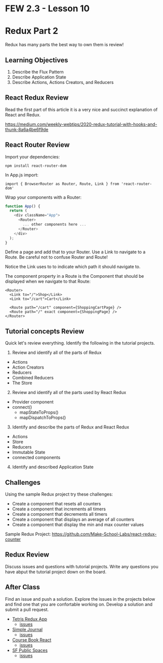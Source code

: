 # FEW 2.3 - Lesson 10

# Redux Part 2

Redux has many parts the best way to own them is review! 

## Learning Objectives

1. Describe the Flux Pattern
1. Describe Application State
1. Describe Actions, Actions Creators, and Reducers

## React Redux Review 

Read the first part of this article it is a very nice and succinct explanation of React and Redux. 

https://medium.com/weekly-webtips/2020-redux-tutorial-with-hooks-and-thunk-8a6a4be6f9de

## React Router Review 

Import your dependencies: 

```
npm install react-router-dom
```

In App.js import: 

```JS
import { BrowserRouter as Router, Route, Link } from 'react-router-dom'
```

Wrap your components with a Router: 

```js
function App() {
  return (
    <div className="App">
      <Router>
        ... other components here ...
      </Router>
    </div>
  );
}
```

Define a page and add that to your Router. Use a Link to navigate to a Route. Be careful not to confuse Router and Route!

Notice the Link uses to to indicate which path it should navigate to. 

The component property in a Route is the Component that should be displayed when we navigate to that Route:

```JS
<Router>
  <Link to="/">Shop</Link>
  <Link to="/cart">Cart</Link>
  
  <Route path="/cart" component={ShoppingCartPage} />
  <Route path="/" exact component={ShoppingPage} />
</Router>
```

## Tutorial concepts Review 

Quick let's review everything. Identify the following in the tutorial projects. 

1. Review and identify all of the parts of Redux
  - Actions 
  - Action Creators 
  - Reducers 
  - Combined Reducers 
  - The Store
2. Review and identify all of the parts used by React Redux
  - Provider component 
  - connect()
    - mapStateToProps()
    - mapDispatchToProps()
3. Identify and describe the parts of Redux and React Redux
  - Actions 
  - Store 
  - Reducers
  - Immutable State 
  - connected components
4. Identify and described Application State

## Challenges 

Using the sample Redux project try these challenges:

- Create a component that resets all counters
- Create a component that increments all timers
- Create a component that decrements all timers
- Create a component that displays an average of all counters
- Create a component that display the min and max counter values

Sample Redux Project: https://github.com/Make-School-Labs/react-redux-counter

## Redux Review 

Discuss issues and questions with tutorial projects. Write any questions you have abput the tutorial project down on the board. 

## After Class 

Find an issue and push a solution. Explore the issues in the projects below and find one that you are confortable working on. Develop a solution and submit a pull request. 

- [Tetris Redux App](https://github.com/soggybag/tetris-redux-app)
    - [issues](https://github.com/soggybag/tetris-redux-app/issues)
- [Simple Journal](https://github.com/soggybag/simple-journal)
    - [issues](https://github.com/soggybag/simple-journal/issues)
- [Course Book React](https://github.com/soggybag/course-book-react)
    - [issues](https://github.com/soggybag/course-book-react/issues)
- [SF Public Spaces](https://github.com/soggybag/sf-public-spaces)
    - [issues](https://github.com/soggybag/sf-public-spaces/issues)




